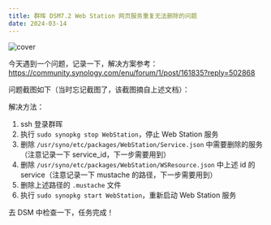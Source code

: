 ```yaml
---
title: 群晖 DSM7.2 Web Station 网页服务重复无法删除的问题
date: 2024-03-14
---
```


![cover](/images/posts/how-to-delete-web-service-of-synology-dsm-7-2-cover.png)

今天遇到一个问题，记录一下，解决方案参考：https://community.synology.com/enu/forum/1/post/161835?reply=502868

问题截图如下（当时忘记截图了，该截图摘自上述文档）：

解决方法：

1. ssh 登录群晖
2. 执行 `sudo synopkg stop WebStation`，停止 Web Station 服务
3. 删除 `/usr/syno/etc/packages/WebStation/Service.json` 中需要删除的服务（注意记录一下 service_id，下一步需要用到）
4. 删除 `/usr/syno/etc/packages/WebStation/WSResource.json` 中上述 id 的 service（注意记录一下 mustache 的路径，下一步需要用到）
5. 删除上述路径的 `.mustache` 文件
6. 执行 `sudo synopkg start WebStation`，重新启动 Web Station 服务

去 DSM 中检查一下，任务完成！
